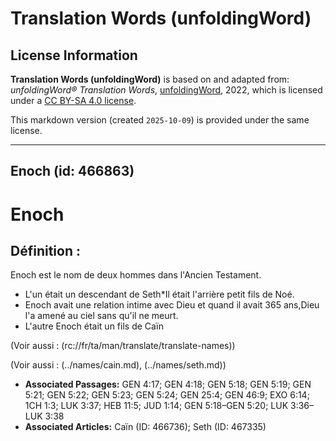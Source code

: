 # Translation Words (unfoldingWord)

## License Information

**Translation Words (unfoldingWord)** is based on and adapted from: _unfoldingWord® Translation Words_, [unfoldingWord](https://unfoldingword.org/utw), 2022, which is licensed under a [CC BY-SA 4.0 license](https://creativecommons.org/licenses/by-sa/4.0/legalcode.en).

This markdown version (created `2025-10-09`) is provided under the same license.



--------------------------------

## Enoch (id: 466863)

Enoch
=====

Définition :
------------

Enoch est le nom de deux hommes dans l'Ancien Testament.

* L'un était un descendant de Seth\*Il était l'arrière petit fils de Noé.
* Enoch avait une relation intime avec Dieu et quand il avait 365 ans,Dieu l'a amené au ciel sans qu'il ne meurt.
* L'autre Enoch était un fils de Caïn

(Voir aussi : (rc://fr/ta/man/translate/translate\-names))

(Voir aussi : (../names/cain.md), (../names/seth.md))

* **Associated Passages:** GEN 4:17; GEN 4:18; GEN 5:18; GEN 5:19; GEN 5:21; GEN 5:22; GEN 5:23; GEN 5:24; GEN 25:4; GEN 46:9; EXO 6:14; 1CH 1:3; LUK 3:37; HEB 11:5; JUD 1:14; GEN 5:18–GEN 5:20; LUK 3:36–LUK 3:38
* **Associated Articles:** Caïn (ID: 466736); Seth (ID: 467335)

